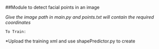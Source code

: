 ##Module to detect facial points in an image
 
*Give the image path in main.py and points.txt will contain the required coordinates*

`To Train:`

*Upload the training xml and use shapePredictor.py to create